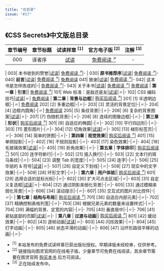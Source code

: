 ```yaml
---
title: "总目录"
issue: "#17"
---
```


## 《CSS Secrets》中文版总目录

章节编号 | 章节标题 | 试读样章 <sup>[1]</sup> | 官方电子版 <sup>[2]</sup> | 注解 <sup>[3]</sup>
:---:|---|:---:|:---:|:---:
000| 译者序|[试读](https://github.com/cssmagic/CSS-Secrets/issues/23)| [免费阅读 <sup>↗</sup>](http://www.ituring.com.cn/tupubarticle/9387)|-
|
003| 本书收到的赞誉|[试读](https://github.com/cssmagic/CSS-Secrets/issues/21)| [免费阅读 <sup>↗</sup>](http://www.ituring.com.cn/tupubarticle/9386)|-
|
030| **原书推荐序**|[试读](https://github.com/cssmagic/CSS-Secrets/issues/9)| [免费阅读 <sup>↗</sup>](http://www.ituring.com.cn/tupubarticle/9388)|-
040| **前言**|[试读](https://github.com/cssmagic/CSS-Secrets/issues/5)| [免费阅读 <sup>↗</sup>](http://www.ituring.com.cn/tupubarticle/9389)| [免费阅读](https://github.com/cssmagic/CSS-Secrets/issues/28)
041| 致谢|[试读](https://github.com/cssmagic/CSS-Secrets/issues/25)| [免费阅读 <sup>↗</sup>](http://www.ituring.com.cn/tupubarticle/9390)|-
042| 这本书是怎样炼成的|-| [免费阅读 <sup>↗</sup>](http://www.ituring.com.cn/tupubarticle/9391)|-
043| 关于本书|[试读](https://github.com/cssmagic/CSS-Secrets/issues/15)| [免费阅读 <sup>↗</sup>](http://www.ituring.com.cn/tupubarticle/9392)| [免费阅读](https://github.com/cssmagic/CSS-Secrets/issues/29)
|
**第一章** | **引言**|| [免费阅读 <sup>↗</sup>](http://www.ituring.com.cn/tupubarticle/9393)|
101| Web 标准：是敌还是友|[试读](https://github.com/cssmagic/CSS-Secrets/issues/7)|〃|-
102| CSS 编码技巧|[试读](https://github.com/cssmagic/CSS-Secrets/issues/8)|〃| [免费阅读](https://github.com/cssmagic/CSS-Secrets/issues/30)
|
**第二章** | **背景与边框**|| [购买后阅读 <sup>↗</sup>](http://www.ituring.com.cn/tupubarticle/9394)|
201| [1] 半透明边框|-|〃| [免费阅读](https://github.com/cssmagic/CSS-Secrets/issues/32)
202| [2] 多重边框|-|〃|-
203| [3] 灵活的背景定位|-|〃|-
204| [4] 边框内圆角|-|〃| [免费阅读](https://github.com/cssmagic/CSS-Secrets/issues/33)
205| [5] 条纹背景|-|〃|-
206| [6] 复杂的背景图案|[试读](https://github.com/cssmagic/CSS-Secrets/issues/10)|〃|-
207| [7] 伪随机背景|-|〃|-
208| [8] 连续的图像边框|-|〃|-
|
**第三章** | **形状**|| [购买后阅读 <sup>↗</sup>](http://www.ituring.com.cn/tupubarticle/9395)|
301| [9] 自适应的椭圆|-|〃|-
302| [10] 平行四边形|-|〃|-
303| [11] 菱形图片|-|〃|-
304| [12] 切角效果|[试读](https://github.com/cssmagic/CSS-Secrets/issues/11)|〃|-
305| [13] 梯形标签页|-|〃|-
306| [14] 简单的饼图|-|〃|-
|
**第四章** | **视觉效果**|| [购买后阅读 <sup>↗</sup>](http://www.ituring.com.cn/tupubarticle/9396)|
401| [15] 单侧投影|-|〃|-
402| [16] 不规则投影|-|〃|-
403| [17] 染色效果|-|〃|-
404| [18] 毛玻璃效果|[试读](https://github.com/cssmagic/CSS-Secrets/issues/12)|〃|-
405| [19] 折角效果|-|〃|-
|
**第五章** | **字体排印**|| [购买后阅读 <sup>↗</sup>](http://www.ituring.com.cn/tupubarticle/9397)|
501| [20] 连字符断行|-|〃|-
502| [21] 插入换行|-|〃|-
503| [22] 文本行的斑马条纹|-|〃|-
504| [23] 调整 Tab 的宽度|-|〃|-
505| [24] 连字|-|〃|-
506| [25] 华丽的 & 符号|[试读](https://github.com/cssmagic/CSS-Secrets/issues/13)|〃|-
507| [26] 自定义下划线|-|〃|-
508| [27] 现实中的文字效果|-|〃|-
509| [28] 环形文字|-|〃|-
|
**第六章** | **用户体验**|| [购买后阅读 <sup>↗</sup>](http://www.ituring.com.cn/tupubarticle/9398)|
601| [29] 选用合适的鼠标光标|-|〃|-
602| [30] 扩大可点击区域|-|〃|-
603| [31] 自定义复选框|[试读](https://github.com/cssmagic/CSS-Secrets/issues/14)|〃|-
604| [32] 通过阴影来弱化背景|-|〃|-
605| [33] 通过模糊来弱化背景|-|〃|-
606| [34] 滚动提示|-|〃|-
607| [35] 交互式的图片对比控件|-|〃|-
|
**第七章** | **结构与布局**|| [购买后阅读 <sup>↗</sup>](http://www.ituring.com.cn/tupubarticle/9399)|
701| [36] 自适应内部元素|-|〃|-
702| [37] 精确控制表格列宽|-|〃|-
703| [38] 根据兄弟元素的数量来设置样式|-|〃|-
704| [39] 满幅的背景、定宽的内容|-|〃|-
705| [40] 垂直居中|-|〃|-
706| [41] 紧贴底部的页脚|[试读](https://github.com/cssmagic/CSS-Secrets/issues/18)|〃|-
|
**第八章** | **过渡与动画**|| [购买后阅读 <sup>↗</sup>](http://www.ituring.com.cn/tupubarticle/9400)|
801| [42] 缓动效果|-|〃|-
802| [43] 逐帧动画|[试读](https://github.com/cssmagic/CSS-Secrets/issues/22)|〃|-
803| [44] 闪烁效果|-|〃|-
804| [45] 打字动画|-|〃|-
805| [46] 状态平滑的动画|-|〃|-
806| [47] 沿环形路径平移的动画|-|〃|-

* <sup>[1]</sup> 本站发布的免费试读样章已获出版社授权。早期译版未经校审，仅供参考。
* <sup>[2]</sup> 链接指向图灵官网的在线电子版，少量章节可免费在线阅读，其余章节需要在图灵官网 [购买本书](http://www.ituring.com.cn/book/1695) 后方可阅读。
* <sup>[3]</sup> 正在陆续发布中。
